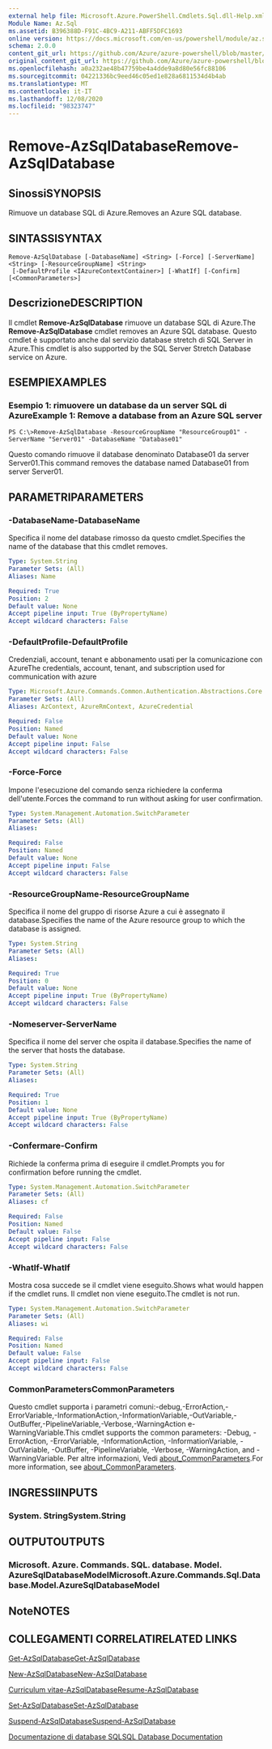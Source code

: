 ```yaml
---
external help file: Microsoft.Azure.PowerShell.Cmdlets.Sql.dll-Help.xml
Module Name: Az.Sql
ms.assetid: B396388D-F91C-4BC9-A211-ABFF5DFC1693
online version: https://docs.microsoft.com/en-us/powershell/module/az.sql/remove-azsqldatabase
schema: 2.0.0
content_git_url: https://github.com/Azure/azure-powershell/blob/master/src/Sql/Sql/help/Remove-AzSqlDatabase.md
original_content_git_url: https://github.com/Azure/azure-powershell/blob/master/src/Sql/Sql/help/Remove-AzSqlDatabase.md
ms.openlocfilehash: a0a232ae48b47759be4a4dde9a8d80e56fc88106
ms.sourcegitcommit: 04221336bc9eed46c05ed1e828a6811534d4b4ab
ms.translationtype: MT
ms.contentlocale: it-IT
ms.lasthandoff: 12/08/2020
ms.locfileid: "98323747"
---
```

# <span data-ttu-id="e2d8c-101">Remove-AzSqlDatabase</span><span class="sxs-lookup"><span data-stu-id="e2d8c-101">Remove-AzSqlDatabase</span></span>

## <span data-ttu-id="e2d8c-102">Sinossi</span><span class="sxs-lookup"><span data-stu-id="e2d8c-102">SYNOPSIS</span></span>
<span data-ttu-id="e2d8c-103">Rimuove un database SQL di Azure.</span><span class="sxs-lookup"><span data-stu-id="e2d8c-103">Removes an Azure SQL database.</span></span>

## <span data-ttu-id="e2d8c-104">SINTASSI</span><span class="sxs-lookup"><span data-stu-id="e2d8c-104">SYNTAX</span></span>

```
Remove-AzSqlDatabase [-DatabaseName] <String> [-Force] [-ServerName] <String> [-ResourceGroupName] <String>
 [-DefaultProfile <IAzureContextContainer>] [-WhatIf] [-Confirm] [<CommonParameters>]
```

## <span data-ttu-id="e2d8c-105">Descrizione</span><span class="sxs-lookup"><span data-stu-id="e2d8c-105">DESCRIPTION</span></span>
<span data-ttu-id="e2d8c-106">Il cmdlet **Remove-AzSqlDatabase** rimuove un database SQL di Azure.</span><span class="sxs-lookup"><span data-stu-id="e2d8c-106">The **Remove-AzSqlDatabase** cmdlet removes an Azure SQL database.</span></span>
<span data-ttu-id="e2d8c-107">Questo cmdlet è supportato anche dal servizio database stretch di SQL Server in Azure.</span><span class="sxs-lookup"><span data-stu-id="e2d8c-107">This cmdlet is also supported by the SQL Server Stretch Database service on Azure.</span></span>

## <span data-ttu-id="e2d8c-108">ESEMPI</span><span class="sxs-lookup"><span data-stu-id="e2d8c-108">EXAMPLES</span></span>

### <span data-ttu-id="e2d8c-109">Esempio 1: rimuovere un database da un server SQL di Azure</span><span class="sxs-lookup"><span data-stu-id="e2d8c-109">Example 1: Remove a database from an Azure SQL server</span></span>
```
PS C:\>Remove-AzSqlDatabase -ResourceGroupName "ResourceGroup01" -ServerName "Server01" -DatabaseName "Database01"
```

<span data-ttu-id="e2d8c-110">Questo comando rimuove il database denominato Database01 da server Server01.</span><span class="sxs-lookup"><span data-stu-id="e2d8c-110">This command removes the database named Database01 from server Server01.</span></span>

## <span data-ttu-id="e2d8c-111">PARAMETRI</span><span class="sxs-lookup"><span data-stu-id="e2d8c-111">PARAMETERS</span></span>

### <span data-ttu-id="e2d8c-112">-DatabaseName</span><span class="sxs-lookup"><span data-stu-id="e2d8c-112">-DatabaseName</span></span>
<span data-ttu-id="e2d8c-113">Specifica il nome del database rimosso da questo cmdlet.</span><span class="sxs-lookup"><span data-stu-id="e2d8c-113">Specifies the name of the database that this cmdlet removes.</span></span>

```yaml
Type: System.String
Parameter Sets: (All)
Aliases: Name

Required: True
Position: 2
Default value: None
Accept pipeline input: True (ByPropertyName)
Accept wildcard characters: False
```

### <span data-ttu-id="e2d8c-114">-DefaultProfile</span><span class="sxs-lookup"><span data-stu-id="e2d8c-114">-DefaultProfile</span></span>
<span data-ttu-id="e2d8c-115">Credenziali, account, tenant e abbonamento usati per la comunicazione con Azure</span><span class="sxs-lookup"><span data-stu-id="e2d8c-115">The credentials, account, tenant, and subscription used for communication with azure</span></span>

```yaml
Type: Microsoft.Azure.Commands.Common.Authentication.Abstractions.Core.IAzureContextContainer
Parameter Sets: (All)
Aliases: AzContext, AzureRmContext, AzureCredential

Required: False
Position: Named
Default value: None
Accept pipeline input: False
Accept wildcard characters: False
```

### <span data-ttu-id="e2d8c-116">-Force</span><span class="sxs-lookup"><span data-stu-id="e2d8c-116">-Force</span></span>
<span data-ttu-id="e2d8c-117">Impone l'esecuzione del comando senza richiedere la conferma dell'utente.</span><span class="sxs-lookup"><span data-stu-id="e2d8c-117">Forces the command to run without asking for user confirmation.</span></span>

```yaml
Type: System.Management.Automation.SwitchParameter
Parameter Sets: (All)
Aliases:

Required: False
Position: Named
Default value: None
Accept pipeline input: False
Accept wildcard characters: False
```

### <span data-ttu-id="e2d8c-118">-ResourceGroupName</span><span class="sxs-lookup"><span data-stu-id="e2d8c-118">-ResourceGroupName</span></span>
<span data-ttu-id="e2d8c-119">Specifica il nome del gruppo di risorse Azure a cui è assegnato il database.</span><span class="sxs-lookup"><span data-stu-id="e2d8c-119">Specifies the name of the Azure resource group to which the database is assigned.</span></span>

```yaml
Type: System.String
Parameter Sets: (All)
Aliases:

Required: True
Position: 0
Default value: None
Accept pipeline input: True (ByPropertyName)
Accept wildcard characters: False
```

### <span data-ttu-id="e2d8c-120">-Nomeserver</span><span class="sxs-lookup"><span data-stu-id="e2d8c-120">-ServerName</span></span>
<span data-ttu-id="e2d8c-121">Specifica il nome del server che ospita il database.</span><span class="sxs-lookup"><span data-stu-id="e2d8c-121">Specifies the name of the server that hosts the database.</span></span>

```yaml
Type: System.String
Parameter Sets: (All)
Aliases:

Required: True
Position: 1
Default value: None
Accept pipeline input: True (ByPropertyName)
Accept wildcard characters: False
```

### <span data-ttu-id="e2d8c-122">-Confermare</span><span class="sxs-lookup"><span data-stu-id="e2d8c-122">-Confirm</span></span>
<span data-ttu-id="e2d8c-123">Richiede la conferma prima di eseguire il cmdlet.</span><span class="sxs-lookup"><span data-stu-id="e2d8c-123">Prompts you for confirmation before running the cmdlet.</span></span>

```yaml
Type: System.Management.Automation.SwitchParameter
Parameter Sets: (All)
Aliases: cf

Required: False
Position: Named
Default value: False
Accept pipeline input: False
Accept wildcard characters: False
```

### <span data-ttu-id="e2d8c-124">-WhatIf</span><span class="sxs-lookup"><span data-stu-id="e2d8c-124">-WhatIf</span></span>
<span data-ttu-id="e2d8c-125">Mostra cosa succede se il cmdlet viene eseguito.</span><span class="sxs-lookup"><span data-stu-id="e2d8c-125">Shows what would happen if the cmdlet runs.</span></span>
<span data-ttu-id="e2d8c-126">Il cmdlet non viene eseguito.</span><span class="sxs-lookup"><span data-stu-id="e2d8c-126">The cmdlet is not run.</span></span>

```yaml
Type: System.Management.Automation.SwitchParameter
Parameter Sets: (All)
Aliases: wi

Required: False
Position: Named
Default value: False
Accept pipeline input: False
Accept wildcard characters: False
```

### <span data-ttu-id="e2d8c-127">CommonParameters</span><span class="sxs-lookup"><span data-stu-id="e2d8c-127">CommonParameters</span></span>
<span data-ttu-id="e2d8c-128">Questo cmdlet supporta i parametri comuni:-debug,-ErrorAction,-ErrorVariable,-InformationAction,-InformationVariable,-OutVariable,-OutBuffer,-PipelineVariable,-Verbose,-WarningAction e-WarningVariable.</span><span class="sxs-lookup"><span data-stu-id="e2d8c-128">This cmdlet supports the common parameters: -Debug, -ErrorAction, -ErrorVariable, -InformationAction, -InformationVariable, -OutVariable, -OutBuffer, -PipelineVariable, -Verbose, -WarningAction, and -WarningVariable.</span></span> <span data-ttu-id="e2d8c-129">Per altre informazioni, Vedi [about_CommonParameters](http://go.microsoft.com/fwlink/?LinkID=113216).</span><span class="sxs-lookup"><span data-stu-id="e2d8c-129">For more information, see [about_CommonParameters](http://go.microsoft.com/fwlink/?LinkID=113216).</span></span>

## <span data-ttu-id="e2d8c-130">INGRESSI</span><span class="sxs-lookup"><span data-stu-id="e2d8c-130">INPUTS</span></span>

### <span data-ttu-id="e2d8c-131">System. String</span><span class="sxs-lookup"><span data-stu-id="e2d8c-131">System.String</span></span>

## <span data-ttu-id="e2d8c-132">OUTPUT</span><span class="sxs-lookup"><span data-stu-id="e2d8c-132">OUTPUTS</span></span>

### <span data-ttu-id="e2d8c-133">Microsoft. Azure. Commands. SQL. database. Model. AzureSqlDatabaseModel</span><span class="sxs-lookup"><span data-stu-id="e2d8c-133">Microsoft.Azure.Commands.Sql.Database.Model.AzureSqlDatabaseModel</span></span>

## <span data-ttu-id="e2d8c-134">Note</span><span class="sxs-lookup"><span data-stu-id="e2d8c-134">NOTES</span></span>

## <span data-ttu-id="e2d8c-135">COLLEGAMENTI CORRELATI</span><span class="sxs-lookup"><span data-stu-id="e2d8c-135">RELATED LINKS</span></span>

[<span data-ttu-id="e2d8c-136">Get-AzSqlDatabase</span><span class="sxs-lookup"><span data-stu-id="e2d8c-136">Get-AzSqlDatabase</span></span>](./Get-AzSqlDatabase.md)

[<span data-ttu-id="e2d8c-137">New-AzSqlDatabase</span><span class="sxs-lookup"><span data-stu-id="e2d8c-137">New-AzSqlDatabase</span></span>](./New-AzSqlDatabase.md)

[<span data-ttu-id="e2d8c-138">Curriculum vitae-AzSqlDatabase</span><span class="sxs-lookup"><span data-stu-id="e2d8c-138">Resume-AzSqlDatabase</span></span>](./Resume-AzSqlDatabase.md)

[<span data-ttu-id="e2d8c-139">Set-AzSqlDatabase</span><span class="sxs-lookup"><span data-stu-id="e2d8c-139">Set-AzSqlDatabase</span></span>](./Set-AzSqlDatabase.md)

[<span data-ttu-id="e2d8c-140">Suspend-AzSqlDatabase</span><span class="sxs-lookup"><span data-stu-id="e2d8c-140">Suspend-AzSqlDatabase</span></span>](./Suspend-AzSqlDatabase.md)

[<span data-ttu-id="e2d8c-141">Documentazione di database SQL</span><span class="sxs-lookup"><span data-stu-id="e2d8c-141">SQL Database Documentation</span></span>](https://docs.microsoft.com/azure/sql-database/)



